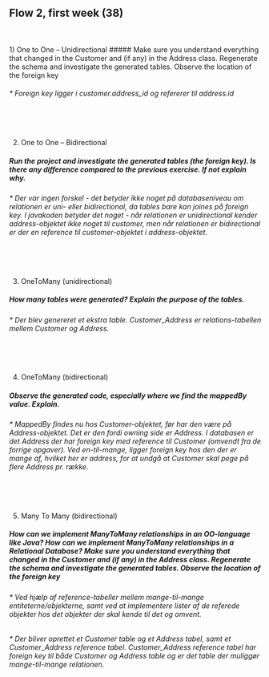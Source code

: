 ## Flow 2, first week (38)
<br/>
<br/>
1) One to One – Unidirectional  
##### Make sure you understand everything that changed in the Customer and (if any) in the Address class. Regenerate the schema and investigate the generated tables. Observe the location of the foreign key  

###### * Foreign key ligger i customer.address_id og refererer til address.id  
<br/>
<br/>

2) One to One – Bidirectional
##### Run the project and investigate the generated tables (the foreign key). Is there any difference compared to the previous exercise. If not explain why.

###### * Der var ingen forskel - det betyder ikke noget på databaseniveau om relationen er uni- eller bidirectional, da tables bare kan joines på foreign key. I javakoden betyder det noget - når relationen er unidirectional kender address-objektet ikke noget til customer, men når relationen er bidirectional er der en reference til customer-objektet i address-objektet. 
<br/>
<br/>

3) OneToMany (unidirectional)
##### How many tables were generated? Explain the purpose of the tables.

###### * Der blev genereret et ekstra table. Customer_Address er relations-tabellen mellem Customer og Address.
<br/>
<br/>

4) OneToMany (bidirectional)
##### Observe the generated code, especially where we find the mappedBy value. Explain.

###### * MappedBy findes nu hos Customer-objektet, før har den være på Address-objektet. Det er den fordi owning side er Address. I databasen er det Address der har foreign key med reference til Customer (omvendt fra de forrige opgaver). Ved en-til-mange, ligger foreign key hos den der er mange af, hvilket her er address, for at undgå at Customer skal pege på flere Address pr. række. 
<br/>
<br/>

5) Many To Many (bidirectional)
##### How can we implement ManyToMany relationships in an OO-language like Java? How can we implement ManyToMany relationships in a Relational Database? Make sure you understand everything that changed in the Customer and (if any) in the Address class. Regenerate the schema and investigate the generated tables. Observe the location of the foreign key

###### * Ved hjælp af reference-tabeller mellem mange-til-mange entiteterne/objekterne, samt ved at implementere lister af de referede objekter hos det objekter der skal kende til det og omvent. 

###### * Der bliver oprettet et Customer table og et Address tabel, samt et Customer_Address reference tabel. Customer_Address reference tabel har foreign key til både Customer og Address table og er det table der muliggør mange-til-mange relationen. 



